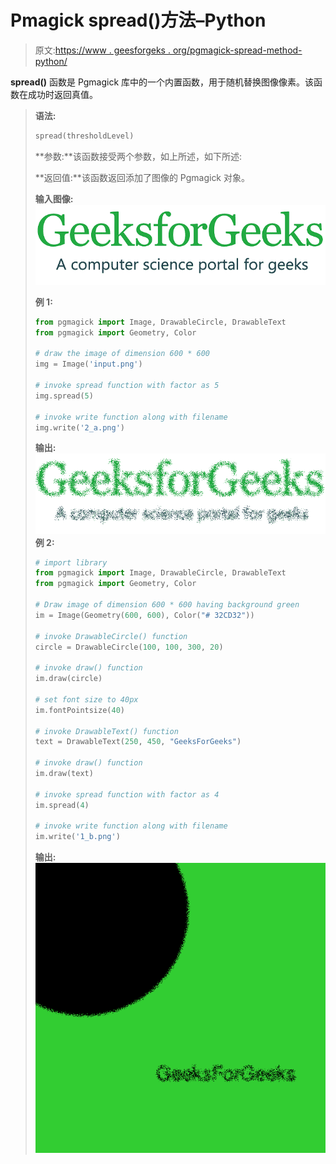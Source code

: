 # Pmagick spread()方法–Python

> 原文:[https://www . geesforgeks . org/pgmagick-spread-method-python/](https://www.geeksforgeeks.org/pgmagick-spread-method-python/)

**spread()** 函数是 Pgmagick 库中的一个内置函数，用于随机替换图像像素。该函数在成功时返回真值。

> **语法:**
> 
> ```py
> spread(thresholdLevel)
> ```
> 
> **参数:**该函数接受两个参数，如上所述，如下所述:
> 
> **返回值:**该函数返回添加了图像的 Pgmagick 对象。
> 
> **输入图像:**
> ![](img/4a43a98e9c0ff6dd3018f90f150a2a76.png)
> 
> **例 1:**
> 
> ```py
> from pgmagick import Image, DrawableCircle, DrawableText
> from pgmagick import Geometry, Color
>   
> # draw the image of dimension 600 * 600
> img = Image('input.png')
>   
> # invoke spread function with factor as 5
> img.spread(5)
>   
> # invoke write function along with filename
> img.write('2_a.png')
> ```
> 
> **输出:**
> ![](img/5dc17873e97595da4acd5454304f6dd1.png)
> **例 2:**
> 
> ```py
> # import library
> from pgmagick import Image, DrawableCircle, DrawableText
> from pgmagick import Geometry, Color
>   
> # Draw image of dimension 600 * 600 having background green
> im = Image(Geometry(600, 600), Color("# 32CD32"))
>   
> # invoke DrawableCircle() function
> circle = DrawableCircle(100, 100, 300, 20)
>   
> # invoke draw() function
> im.draw(circle)
>   
> # set font size to 40px
> im.fontPointsize(40)
>   
> # invoke DrawableText() function
> text = DrawableText(250, 450, "GeeksForGeeks")
>   
> # invoke draw() function
> im.draw(text)
>   
> # invoke spread function with factor as 4
> im.spread(4)
>   
> # invoke write function along with filename
> im.write('1_b.png')
> ```
> 
> **输出:**
> ![](img/51eb89e71e355554672df9c2d461bb87.png)